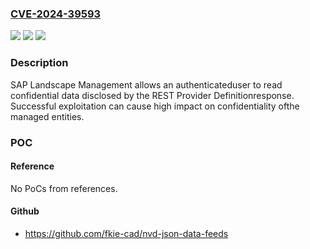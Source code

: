 ### [CVE-2024-39593](https://cve.mitre.org/cgi-bin/cvename.cgi?name=CVE-2024-39593)
![](https://img.shields.io/static/v1?label=Product&message=SAP%20Landscape%20Management&color=blue)
![](https://img.shields.io/static/v1?label=Version&message=%3D%20VCM%203.00%20&color=brighgreen)
![](https://img.shields.io/static/v1?label=Vulnerability&message=CWE-200%3A%20Exposure%20of%20Sensitive%20Information%20to%20an%20Unauthorized%20Actor&color=brighgreen)

### Description

SAP Landscape Management allows an authenticateduser to read confidential data disclosed by the REST Provider Definitionresponse. Successful exploitation can cause high impact on confidentiality ofthe managed entities.

### POC

#### Reference
No PoCs from references.

#### Github
- https://github.com/fkie-cad/nvd-json-data-feeds

